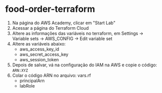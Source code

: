 # food-order-terraform

1. Na página do AWS Academy, clicar em "Start Lab"
2. Acessar a página do Terraform Cloud
3. Altere as informações das variáveis no terraform, em Settings -> Variable sets -> AWS_CONFIG -> Edit variable set
4. Altere as variáveis abaixo:
    - aws_access_key_id
    - aws_secret_access_key
    - aws_session_token
5. Depois de salvar, vá na configuração do IAM na AWS e copie o código: `ARN:XYZ`
6. Colar o código ARN no arquivo: vars.rf
    - principalArn
    - labRole
